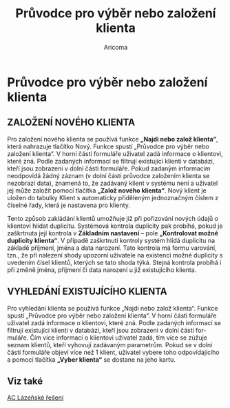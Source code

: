 ﻿---
    title: "Průvodce pro výběr nebo založení klienta"
    author: Aricoma
    ms.date: 04/30/2018
    ms.topic: article
    ms.prod: dynamics-nav-2017
    ms.contentlocale: cs-cz
    ms.lasthandoff: 04/30/2018
---

# Průvodce pro výběr nebo založení klienta

## ZALOŽENÍ NOVÉHO KLIENTA
Pro založení nového klienta se používá funkce **„Najdi nebo založ klienta“**, která nahrazuje tlačítko Nový. Funkce spustí „Průvodce pro výběr nebo založení klienta“. V horní části formuláře uživatel zadá informace o klientovi, které zná. Podle zadaných informací se filtrují existující klienti v databázi, kteří jsou zobrazeni v dolní části formuláře. Pokud zadaným informacím neodpovídá žádný záznam (v dolní části průvodce založením klienta se nezobrazí data), znamená to, že zadávaný klient v systému není a uživatel jej může založit pomocí tlačítka **„Založ nového klienta“**.
Nový klient je uložen do tabulky Klient s automaticky přiděleným jednoznačným číslem z číselné řady, která je nastavena pro klienty.

Tento způsob zakládání klientů umožňuje již při pořizování nových údajů o klientovi hlídat duplicitu. Systémová kontrola duplicity pak probíhá, pokud je zaškrtnuta její kontrola v **Základním nastavení** – pole **„Kontrolovat možné duplicity klienta“**. V případě zaškrtnutí kontroly systém hlídá duplicitu na základě příjmení, jména a data narození. Tato kontrola má formu varování, tzn., že při nalezení shody upozorní uživatele na existenci možné duplicity s uvedením čísel klientů, kterých se tato shoda týká.
Stejná kontrola probíhá i při změně jména, příjmení či data narození u již existujícího klienta.

## VYHLEDÁNÍ EXISTUJÍCÍHO KLIENTA
Pro vyhledání klienta se používá funkce „Najdi nebo založ klienta“. Funkce spustí „Průvodce pro výběr nebo založení klienta“. V horní části formuláře uživatel zadá informace o klientovi, které zná. Podle zadaných informací se filtrují existující klienti v databázi, kteří jsou zobrazeni v dolní části for-muláře. Čím více informací o klientovi uživatel zadá, tím více se zúžuje seznam klientů, kteří vyhovují zadávaným parametrům. Pokud se v dolní části formuláře objeví více než 1 klient, uživatel vybere toho odpovídajícího a pomocí tlačítka **„Vyber klienta“** se dostane na jeho kartu. 



## <a name="see-also"></a>Viz také
[AC Lázeňské řešení](ac-spa-solution.md)
